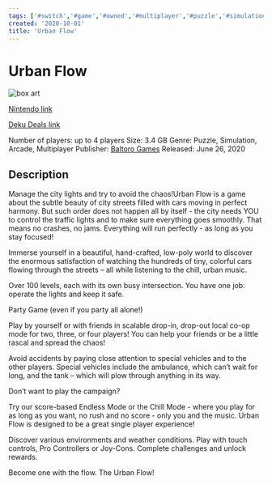 ```yaml
---
tags: ['#switch','#game','#owned','#multiplayer','#puzzle','#simulation','#arcade']
created: '2020-10-01'
title: 'Urban Flow'
---
```

# Urban Flow

![box art](https://assets.nintendo.com/image/upload/c_pad,f_auto,h_613,q_auto,w_1089/ncom/en_US/games/switch/u/urban-flow-switch/hero?v=2021042817)

[Nintendo link](https://www.nintendo.com/games/detail/urban-flow-switch/)

[Deku Deals link](https://www.dekudeals.com/items/urban-flow)

Number of players: up to 4 players
Size: 3.4 GB
Genre: Puzzle, Simulation, Arcade, Multiplayer
Publisher: [Baltoro Games](https://www.dekudeals.com/games?include[collection]=true&filter[publisher]=Baltoro+Games)
Released: June 26, 2020

## Description

Manage the city lights and try to avoid the chaos!Urban Flow is a game about the subtle beauty of city streets filled with cars moving in perfect harmony. But such order does not happen all by itself - the city needs YOU to control the traffic lights and to make sure everything goes smoothly. That means no crashes, no jams. Everything will run perfectly - as long as you stay focused!

Immerse yourself in a beautiful, hand-crafted, low-poly world to discover the enormous satisfaction of watching the hundreds of tiny, colorful cars flowing through the streets – all while listening to the chill, urban music.

Over 100 levels, each with its own busy intersection. You have one job: operate the lights and keep it safe.

Party Game (even if you party all alone!)

 Play by yourself or with friends in scalable drop-in, drop-out local co-op mode for two, three, or four players!
You can help your friends or be a little rascal and spread the chaos!

Avoid accidents by paying close attention to special vehicles and to the other players. Special vehicles include the ambulance, which can’t wait for long, and the tank – which will plow through anything in its way.

Don’t want to play the campaign?

Try our score-based Endless Mode or the Chill Mode - where you play for as long as you want, no rush and no score - only you and the music. Urban Flow is designed to be a great single player experience!

Discover various environments and weather conditions. Play with touch controls, Pro Controllers or Joy-Cons. Complete challenges and unlock rewards.

Become one with the flow. The Urban Flow!


